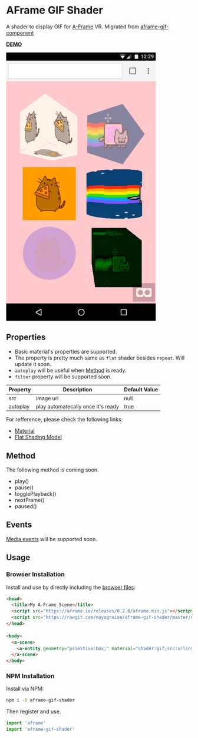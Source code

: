 # AFrame GIF Shader

A shader to display GIF for [A-Frame](https://aframe.io) VR. Migrated from [aframe-gif-component](https://github.com/mayognaise/aframe-gif-component)


**[DEMO](https://mayognaise.github.io/aframe-gif-shader/basic/index.html)**

![example](example.gif)


## Properties

- Basic material's properties are supported.
- The property is pretty much same as `flat` shader besides `repeat`. Will update it soon.
- `autoplay` will be useful when [Method](#method) is ready.
- `filter` property will be supported soon.

| Property | Description | Default Value |
| -------- | ----------- | ------------- |
|src|image url|null|
|autoplay|play automatecally once it's ready|true|

For refference, please check the following links:
- [Material](https://aframe.io/docs/components/material.html)
- [Flat Shading Model](https://aframe.io/docs/core/shaders.html#Flat-Shading-Model)


## Method

The following method is coming soon.

- play()
- pause()
- togglePlayback()
- nextFrame()
- paused()


## Events

[Media events](https://developer.mozilla.org/en-US/docs/Web/Guide/Events/Media_events) will be supported soon.


## Usage

### Browser Installation

Install and use by directly including the [browser files](dist):

```html
<head>
  <title>My A-Frame Scene</title>
  <script src="https://aframe.io/releases/0.2.0/aframe.min.js"></script>
  <script src="https://rawgit.com/mayognaise/aframe-gif-shader/master/dist/aframe-gif-shader.min.js"></script>
</head>

<body>
  <a-scene>
    <a-entity geometry="primitive:box;" material="shader:gif;src:url(nyancat.gif);color:green;opacity:.8"></a-entity>
  </a-scene>
</body>
```

### NPM Installation

Install via NPM:

```bash
npm i -D aframe-gif-shader
```

Then register and use.

```js
import 'aframe'
import 'aframe-gif-shader'
```



